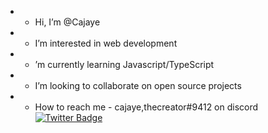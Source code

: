 - - Hi, I’m @Cajaye
- - I’m interested in web development 
- - ’m currently learning Javascript/TypeScript
- - I’m looking to collaborate on open source projects 
- - How to reach me - cajaye,thecreator#9412 on discord [![Twitter Badge](https://img.shields.io/badge/Twitter-Profile-informational?style=flat&logo=twitter&logoColor=white&color=1CA2F1)](https://twitter.com/grunglizaz)
<!---
Cajaye/Cajaye is a ✨ special ✨ repository because its `README.md` (this file) appears on your GitHub profile.
You can click the Preview link to take a look at your changes.
--->
